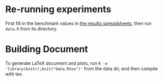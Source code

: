 # Re-running experiments
First fill in the benchmark values in [the results spreadsheets](./data/),
then run `data.R` from its directory.
# Building Document
To generate LaTeX document and plots, run `R -e 'library(knitr);knit("data.Rtex")'` from the data dir,
and then compile with tex.